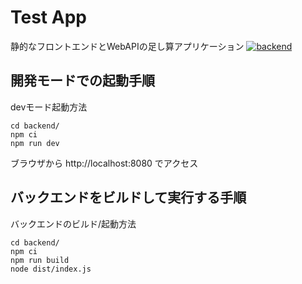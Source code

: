 # Test App

静的なフロントエンドとWebAPIの足し算アプリケーション
[![backend](https://github.com/j1522158/GitHub-Actions-test-app/actions/workflows/backend.yml/badge.svg)](https://github.com/j1522158/GitHub-Actions-test-app/actions/workflows/backend.yml)

## 開発モードでの起動手順

devモード起動方法

```console
cd backend/
npm ci
npm run dev
```

ブラウザから http://localhost:8080 でアクセス

## バックエンドをビルドして実行する手順

バックエンドのビルド/起動方法 

```console
cd backend/
npm ci
npm run build
node dist/index.js
```
